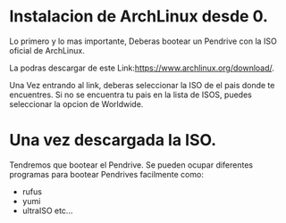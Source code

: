 # Instalacion de ArchLinux desde 0.

Lo primero y lo mas importante, Deberas bootear un Pendrive con la ISO oficial de ArchLinux.

La podras descargar de este Link:https://www.archlinux.org/download/.
 
Una Vez entrando al link, deberas seleccionar la ISO de el pais donde te encuentres. Si no se encuentra tu pais en la lista de ISOS, puedes seleccionar la opcion de Worldwide.

# Una vez descargada la ISO.
 
 Tendremos que bootear el Pendrive. Se pueden ocupar diferentes programas para bootear Pendrives facilmente como:
 
- rufus
- yumi
- ultraISO
   etc...
